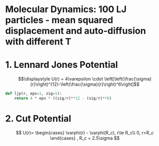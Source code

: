 
# Molecular Dynamics: 100 LJ particles - mean squared displacement and auto-diffusion with different T

# 1. Lennard Jones Potential

$$\displaystyle U(r) = 4\varepsilon \cdot \left[\left(\frac{\sigma}{r}\right)^{12}-\left(\frac{\sigma}{r}\right)^6\right]$$

```python
def ljp(r, eps=1, sig=1):
    return 4 * eps * ((sig/r)**12 - (sig/r)**6)
```

# 2. Cut Potential

$$
U(r)=
\begin{cases}
\varphi(r) - \varphi(R_c), r\le R_c\\
0, r>R_c
\end{cases}
, R_c = 2.5\sigma
$$